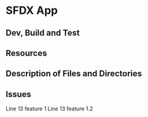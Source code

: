 # SFDX  App

## Dev, Build and Test


## Resources


## Description of Files and Directories


## Issues
Line 13 feature 1
Line 13 feature 1.2
